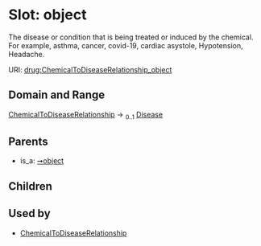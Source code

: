 
# Slot: object


The disease or condition that is being treated or induced by the chemical. For example, asthma, cancer, covid-19, cardiac asystole, Hypotension, Headache.

URI: [drug:ChemicalToDiseaseRelationship_object](http://w3id.org/ontogpt/drug/ChemicalToDiseaseRelationship_object)


## Domain and Range

[ChemicalToDiseaseRelationship](ChemicalToDiseaseRelationship.md) &#8594;  <sub>0..1</sub> [Disease](Disease.md)

## Parents

 *  is_a: [➞object](triple__object.md)

## Children


## Used by

 * [ChemicalToDiseaseRelationship](ChemicalToDiseaseRelationship.md)
